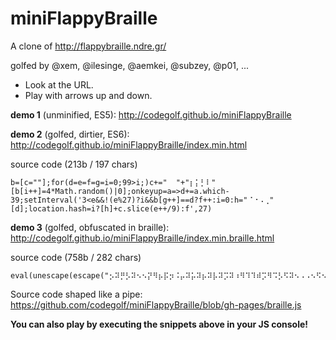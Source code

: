 ﻿# miniFlappyBraille

A clone of http://flappybraille.ndre.gr/

golfed by @xem, @ilesinge, @aemkei, @subzey, @p01, ...

- Look at the URL.
- Play with arrows up and down.

**demo 1** (unminified, ES5): http://codegolf.github.io/miniFlappyBraille

**demo 2** (golfed, dirtier, ES6): http://codegolf.github.io/miniFlappyBraille/index.min.html

source code (213b / 197 chars)

````
b=[c=""];for(d=e=f=g=i=0;99>i;)c+="  "+"⡆⡅⡃⠇"[b[i++]=4*Math.random()|0];onkeyup=a=>d+=a.which-39;setInterval('3<e&&!(e%27)?i&&b[g++]==d?f++:i=0:h="⠈⠐⠠⢀"[d];location.hash=i?[h]+c.slice(e++/9):f',27)
````

**demo 3** (golfed, obfuscated in braille): http://codegolf.github.io/miniFlappyBraille/index.min.braille.html

source code (758b / 282 chars)

````
eval(unescape(escape("⡢⠽⡛⡣⠽⠢⠢⡝⠻⡦⡯⡲⠨⡤⠽⡥⠽⡦⠽⡧⠽⡩⠽⠰⠻⠹⠹⠾⡩⠻⠩⡣⠫⠽⠢⠠⠠⠢⠫⠢⡜⡵⠲⠸⠴⠶⡜⡵⠲⠸⠴⠵⡜⡵⠲⠸⠴⠳⡜⡵⠲⠸⠰⠷⠢⡛⡢⡛⡩⠫⠫⡝⠽⠴⠪⡍⡡⡴⡨⠮⡲⡡⡮⡤⡯⡭⠨⠩⡼⠰⡝⠻⡯⡮⡫⡥⡹⡵⡰⠽⡡⠽⠾⡤⠫⠽⡡⠮⡷⡨⡩⡣⡨⠭⠳⠹⠻⡳⡥⡴⡉⡮⡴⡥⡲⡶⡡⡬⠨⠧⠳⠼⡥⠦⠦⠡⠨⡥⠥⠲⠷⠩⠿⡩⠦⠦⡢⡛⡧⠫⠫⡝⠽⠽⡤⠿⡦⠫⠫⠺⡩⠽⠰⠺⡨⠽⠢⡜⡵⠲⠸⠰⠸⡜⡵⠲⠸⠱⠰⡜⡵⠲⠸⠲⠰⡜⡵⠲⠸⠸⠰⠢⡛⡤⡝⠻⡬⡯⡣⡡⡴⡩⡯⡮⠮⡨⡡⡳⡨⠽⡩⠿⡛⡨⡝⠫⡣⠮⡳⡬⡩⡣⡥⠨⡥⠫⠫⠯⠹⠩⠺⡦⠧⠬⠲⠷⠩").replace(/u../g,'')))
````

Source code shaped like a pipe: https://github.com/codegolf/miniFlappyBraille/blob/gh-pages/braille.js

**You can also play by executing the snippets above in your JS console!**